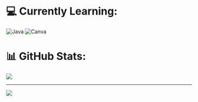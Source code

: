 

# 💻 Currently Learning:
![Java](https://img.shields.io/badge/java-%23ED8B00.svg?style=for-the-badge&logo=openjdk&logoColor=white) ![Canva](https://img.shields.io/badge/Canva-%2300C4CC.svg?style=for-the-badge&logo=Canva&logoColor=white)

# 📊 GitHub Stats:
![](https://github-readme-streak-stats.herokuapp.com/?user=gamingclaus&theme=tokyonight&hide_border=true)<br/>




---
[![](https://visitcount.itsvg.in/api?id=gamingclaus&icon=5&color=1)](https://visitcount.itsvg.in)

